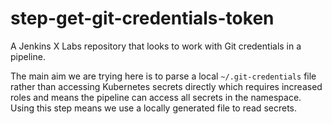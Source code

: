 # step-get-git-credentials-token

A Jenkins X Labs repository that looks to work with Git credentials in a pipeline.

The main aim we are trying here is to parse a local `~/.git-credentials` file rather than
accessing Kubernetes secrets directly which requires increased roles and means the pipeline 
can access all secrets in the namespace.  Using this step means we use a locally generated
file to read secrets. 